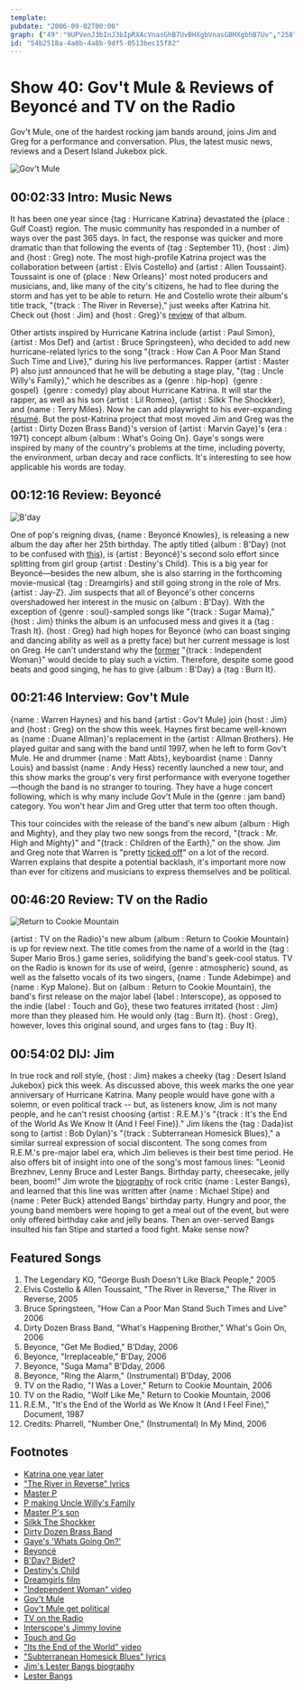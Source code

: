 ```yaml
---
template: 
pubdate: "2006-09-02T00:00"
graph: {"49":"9UPVenJ3bInJ3bIpRXAcVnasGhB7UvBHXgbVnasGBHXgbhB7Uv","258":"hLXeWnRQHA4gGnanRQHAfzLmOnRQHAPaTZOnRQHAn73AKnRQHARoy1FhLXeWOD0RYhLXeWX6cfdgMit697qipBHm1G","KG":"BFxuTs1rnDs1rnDtyqdMBFxuTldZZEBQsAMX6cfdBHm1GgMit6gMit6s1rnD","2I2":"X6cfdysCJO4srM48JfPY4srM4BJCgC4srM4lQ2Cd8JfPYxUIhw8JfPYTtR6FTtR6FxUIhwlQ2CdysCJOBJCgCysCJO"}
id: "54b2518a-4a8b-4a8b-9df5-0513bec15f82"
---
```






# Show 40: Gov't Mule & Reviews of Beyoncé and TV on the Radio

Gov't Mule, one of the hardest rocking jam bands around, joins Jim and Greg for a performance and conversation. Plus, the latest music news, reviews and a Desert Island Jukebox pick.

![Gov't Mule](https://static.soundopinions.org/images/2006/govtmule.jpg)



## 00:02:33 Intro: Music News

It has been one year since {tag : Hurricane Katrina} devastated the {place : Gulf Coast} region. The music community has responded in a number of ways over the past 365 days. In fact, the response was quicker and more dramatic than that following the events of {tag : September 11}, {host : Jim} and {host : Greg} note. The most high-profile Katrina project was the collaboration between {artist : Elvis Costello} and {artist : Allen Toussaint}. Toussaint is one of {place : New Orleans}' most noted producers and musicians, and, like many of the city's citizens, he had to flee during the storm and has yet to be able to return. He and Costello wrote their album's title track, "{track : The River in Reverse}," just weeks after Katrina hit. Check out {host : Jim} and {host : Greg}'s [review](show/27/) of that album.

Other artists inspired by Hurricane Katrina include {artist : Paul Simon}, {artist : Mos Def} and {artist : Bruce Springsteen}, who decided to add new hurricane-related lyrics to the song "{track : How Can A Poor Man Stand Such Time and Live}," during his live performances. Rapper {artist : Master P} also just announced that he will be debuting a stage play, "{tag : Uncle Willy's Family}," which he describes as a {genre : hip-hop}  {genre : gospel}  {genre : comedy} play about Hurricane Katrina. It will star the rapper, as well as his son {artist : Lil Romeo}, {artist : Silkk The Shockker}, and {name : Terry Miles}. Now he can add playwright to his ever-expanding [résumé](http://en.wikipedia.org/wiki/Master_P#Other_ventures). But the post-Katrina project that most moved Jim and Greg was the {artist : Dirty Dozen Brass Band}'s version of {artist : Marvin Gaye}'s {era : 1971} concept album {album : What's Going On}. Gaye's songs were inspired by many of the country's problems at the time, including poverty, the environment, urban decay and race conflicts. It's interesting to see how applicable his words are today.



## 00:12:16 Review: Beyoncé

![B'day](https://static.soundopinions.org/assets/40/KG0.png)

One of pop's reigning divas, {name : Beyoncé Knowles}, is releasing a new album the day after her 25th birthday. The aptly titled {album : B'Day} (not to be confused with [this](http://en.wikipedia.org/wiki/Bidet)), is {artist : Beyoncé}'s second solo effort since splitting from girl group {artist : Destiny's Child}. This is a big year for Beyoncé—besides the new album, she is also starring in the forthcoming movie-musical {tag : Dreamgirls} and still going strong in the role of Mrs. {artist : Jay-Z}. Jim suspects that all of Beyoncé's other concerns overshadowed her interest in the music on {album : B'Day}. With the exception of {genre : soul}-sampled songs like "{track : Sugar Mama}," {host : Jim} thinks the album is an unfocused mess and gives it a {tag : Trash It}. {host : Greg} had high hopes for Beyoncé (who can boast singing and dancing ability as well as a pretty face) but her current message is lost on Greg. He can't understand why the [former](https://www.youtube.com/watch?v=0lPQZni7I18&feature=kp) "{track : Independent Woman}" would decide to play such a victim. Therefore, despite some good beats and good singing, he has to give {album : B'Day} a {tag : Burn It}.



## 00:21:46 Interview: Gov't Mule

{name : Warren Haynes} and his band {artist : Gov't Mule} join {host : Jim} and {host : Greg} on the show this week. Haynes first became well-known as {name : Duane Allman}'s replacement in the {artist : Allman Brothers}. He played guitar and sang with the band until 1997, when he left to form Gov't Mule. He and drummer {name : Matt Abts}, keyboardist {name : Danny Louis} and bassist {name : Andy Hess} recently launched a new tour, and this show marks the group's very first performance with everyone together—though the band is no stranger to touring. They have a huge concert following, which is why many include Gov't Mule in the {genre : jam band} category. You won't hear Jim and Greg utter that term too often though.

This tour coincides with the release of the band's new album {album : High and Mighty}, and they play two new songs from the record, "{track : Mr. High and Mighty}" and "{track : Children of the Earth}," on the show. Jim and Greg note that Warren is "pretty [ticked off](http://www.lyricsmania.com/mr_high_mighty_lyrics_govt_mule.html)" on a lot of the record. Warren explains that despite a potential backlash, it's important more now than ever for citizens and musicians to express themselves and be political.



## 00:46:20 Review: TV on the Radio

![Return to Cookie Mountain](https://static.soundopinions.org/assets/40/2580.jpg)

{artist : TV on the Radio}'s new album {album : Return to Cookie Mountain} is up for review next. The title comes from the name of a world in the {tag : Super Mario Bros.} game series, solidifying the band's geek-cool status. TV on the Radio is known for its use of weird, {genre : atmospheric} sound, as well as the falsetto vocals of its two singers, {name : Tunde Adebimpe} and {name : Kyp Malone}. But on {album : Return to Cookie Mountain}, the band's first release on the major label {label : Interscope}, as opposed to the indie {label : Touch and Go}, these two features irritated {host : Jim} more than they pleased him. He would only {tag : Burn It}. {host : Greg}, however, loves this original sound, and urges fans to {tag : Buy It}.



## 00:54:02 DIJ: Jim

In true rock and roll style, {host : Jim} makes a cheeky {tag : Desert Island Jukebox} pick this week. As discussed above, this week marks the one year anniversary of Hurricane Katrina. Many people would have gone with a solemn, or even political track -- but, as listeners know, Jim is not many people, and he can't resist choosing {artist : R.E.M.}'s "{track : It's the End of the World As We Know It (And I Feel Fine)}." Jim likens the {tag : Dada}ist song to {artist : Bob Dylan}'s "{track : Subterranean Homesick Blues}," a similar surreal expression of social discontent. The song comes from R.E.M.'s pre-major label era, which Jim believes is their best time period. He also offers bit of insight into one of the song's most famous lines: "Leonid Brezhnev, Lenny Bruce and Lester Bangs. Birthday party, cheesecake, jelly bean, boom!" Jim wrote the [biography](http://www.randomhouse.com/broadway/catalog/display.pperl?isbn=9780767905091) of rock critic {name : Lester Bangs}, and learned that this line was written after {name : Michael Stipe} and {name : Peter Buck} attended Bangs' birthday party. Hungry and poor, the young band members were hoping to get a meal out of the event, but were only offered birthday cake and jelly beans. Then an over-served Bangs insulted his fan Stipe and started a food fight. Make sense now?



## Featured Songs

1. The Legendary KO, "George Bush Doesn't Like Black People," 2005
2. Elvis Costello & Allen Toussaint, "The River in Reverse," The River in Reverse, 2005
3. Bruce Springsteen, "How Can a Poor Man Stand Such Times and Live" 2006
4. Dirty Dozen Brass Band, "What's Happening Brother," What's Goin On, 2006
5. Beyonce, "Get Me Bodied," B'Dday, 2006
6. Beyonce, "Irreplaceable," B'Day, 2006
7. Beyonce, "Suga Mama" B'Dday, 2006
8. Beyonce, "Ring the Alarm," (Instrumental) B'Dday, 2006
9. TV on the Radio, "I Was a Lover," Return to Cookie Mountain, 2006
10. TV on the Radio, "Wolf Like Me," Return to Cookie Mountain, 2006
11. R.E.M., "It's the End of the World as We Know It (And I Feel Fine)," Document, 1987
12. Credits: Pharrell, "Number One," (Instrumental) In My Mind, 2006



## Footnotes

- [Katrina one year later](http://www.npr.org/news/specials/katrina/oneyearlater/)
- ["The River in Reverse" lyrics](http://www.azlyrics.com/lyrics/elviscostello/theriverinreverse.html)
- [Master P](http://www.mtv.com/music/artist/master_p/artist.jhtml)
- [P making Uncle Willy's Family](http://allhiphop.com/2006/08/24/master-p-creates-hip-hop-gospel-play-about-hurricane-katrina/)
- [Master P's son](http://www.kidzworld.com/site/p829.htm)
- [Silkk The Shockker](http://en.wikipedia.org/wiki/Silkk_the_Shocker)
- [Dirty Dozen Brass Band](http://www.dirtydozenbrass.com/)
- [Gaye's 'Whats Going On?'](http://www.allmusic.com/cg/amg.dll?p=amg&token=ADFEAEE47C19DC4FA87520D69D3D4DC7FA7FFB07D063FD831F29461BDFBA3C54DD5F26B904A595C5AEF974AB7BAFFF28E85905D2C8E457F4CC0640&sql=10:jmazef5khgf5)
- [Beyoncé](http://www.beyonce.com/)
- [B'Day? Bidet?](http://en.wikipedia.org/wiki/Bidet)
- [Destiny's Child](http://www.destinyschild.com/)
- [Dreamgirls film](http://www.dreamgirls.dreamworks.com/)
- ["Independent Woman" video](http://www.youtube.com/watch?v=eQzXiZ7zAvg)
- [Gov't Mule](http://www.mule.net/)
- [Gov't Mule get political](http://www.mule.net/press/press.php?article=200)
- [TV on the Radio](http://www.tvontheradio.com/)
- [Interscope's Jimmy Iovine](http://www.pbs.org/wgbh/pages/frontline/shows/cool/interviews/iovine.html)
- [Touch and Go](http://www.touchandgorecords.com/)
- ["Its the End of the World" video](http://www.youtube.com/watch?v=mhjWB3sqjAo)
- ["Subterranean Homesick Blues" lyrics](http://www.bobdylan.com/us/songs/subterranean-homesick-blues)
- [Jim's Lester Bangs biography](http://www.randomhouse.com/book/39694/let-it-blurt-by-jim-derogatis)
- [Lester Bangs](https://www.google.com/search?q=lester+bangs&hl=en&hs=EFC&lr=&client=firefox-a&rls=org.mozilla:en-US:official&sa=X&oi=images&ct=title&tbm=isch#facrc=_&imgdii=_&imgrc=lW_o_Vi3nTK5FM%253A%3B7DaX1R68YvwGoM%3Bhttp%253A%252F%252Fthemusicsover.com%252Fwp-content%252Fuploads%252F2009%252F04%252Fbangs.jpg%253Fw%253D300%3Bhttp%253A%252F%252Fthemusicsover.com%252Ftag%252Flester-bangs%252F%3B400%3B284)